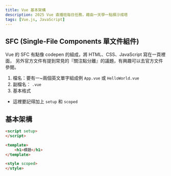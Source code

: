 ```yaml
---
title: Vue 基本架構
description: 2025 Vue 直播班每日任務，藉由一天學一點積沙成塔
tags: [Vue.js, JavaScript]
---
```


## SFC (Single-File Components 單文件組件)
Vue 的 SFC 有點像 codepen 的組成，將 HTML、CSS、JavaScript 寫在一頁裡面，
另外官方文件有提到常見的『關注點分離』的議題，有興趣可以去官方文件參閱。

1. 檔名：要有一~兩個英文單字組成例 `App.vue` 或 `HelloWorld.vue`
2. 副檔名： `.vue`
3. 基本格式
  - 這裡要記得加上 `setup` 和 `scoped`

## 基本架構
```html
<script setup>
</script>

<template>
	<h1>標題</h1>
</template>

<style scoped>
</style>
```